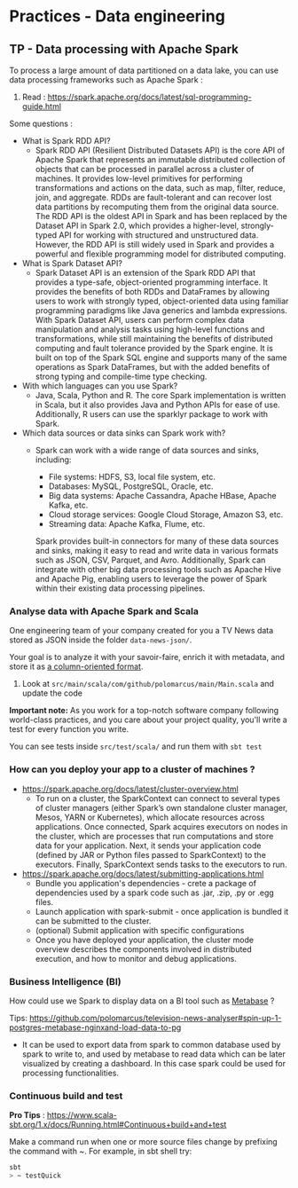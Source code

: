 # Practices - Data engineering

## TP - Data processing with Apache Spark

To process a large amount of data partitioned on a data lake, you can use data processing frameworks such as Apache
Spark :

1. Read : https://spark.apache.org/docs/latest/sql-programming-guide.html

Some questions :

* What is Spark RDD API?
    * Spark RDD API (Resilient Distributed Datasets API) is the core API of Apache Spark that represents an immutable
      distributed collection of objects that can be processed in parallel across a cluster of machines. It provides
      low-level primitives for performing transformations and actions on the data, such as map, filter, reduce, join,
      and aggregate. RDDs are fault-tolerant and can recover lost data partitions by recomputing them from the original
      data source. The RDD API is the oldest API in Spark and has been replaced by the Dataset API in Spark 2.0, which
      provides a higher-level, strongly-typed API for working with structured and unstructured data. However, the RDD
      API is still widely used in Spark and provides a powerful and flexible programming model for distributed
      computing.
* What is Spark Dataset API?
    * Spark Dataset API is an extension of the Spark RDD API that provides a type-safe, object-oriented programming
      interface. It provides the benefits of both RDDs and DataFrames by allowing users to work with strongly typed,
      object-oriented data using familiar programming paradigms like Java generics and lambda expressions.
      With Spark Dataset API, users can perform complex data manipulation and analysis tasks using high-level functions
      and transformations, while still maintaining the benefits of distributed computing and fault tolerance provided by
      the Spark engine. It is built on top of the Spark SQL engine and supports many of the same operations as Spark
      DataFrames, but with the added benefits of strong typing and compile-time type checking.
* With which languages can you use Spark?
    * Java, Scala, Python and R. The core Spark implementation is written in Scala, but it also provides Java and Python
      APIs for ease of use. Additionally, R users can use the sparklyr package to work with Spark.
* Which data sources or data sinks can Spark work with?
  * Spark can work with a wide range of data sources and sinks, including:
    * File systems: HDFS, S3, local file system, etc.
    * Databases: MySQL, PostgreSQL, Oracle, etc.
    * Big data systems: Apache Cassandra, Apache HBase, Apache Kafka, etc.
    * Cloud storage services: Google Cloud Storage, Amazon S3, etc.
    * Streaming data: Apache Kafka, Flume, etc.
    
    Spark provides built-in connectors for many of these data sources and sinks, making it easy to read and write data 
    in various formats such as JSON, CSV, Parquet, and Avro. Additionally, Spark can integrate with other big data 
    processing tools such as Apache Hive and Apache Pig, enabling users to leverage the power of Spark within their 
    existing data processing pipelines.

### Analyse data with Apache Spark and Scala

One engineering team of your company created for you a TV News data stored as JSON inside the folder `data-news-json/`.

Your goal is to analyze it with your savoir-faire, enrich it with metadata, and store it
as [a column-oriented format](https://parquet.apache.org/).

1. Look at `src/main/scala/com/github/polomarcus/main/Main.scala` and update the code

**Important note:** As you work for a top-notch software company following world-class practices, and you care about
your project quality, you'll write a test for every function you write.

You can see tests inside `src/test/scala/` and run them with `sbt test`

### How can you deploy your app to a cluster of machines ?

* https://spark.apache.org/docs/latest/cluster-overview.html
  * To run on a cluster, the SparkContext can connect to several types of cluster managers (either Spark’s own 
  standalone cluster manager, Mesos, YARN or Kubernetes), which allocate resources across applications. Once connected, 
  Spark acquires executors on nodes in the cluster, which are processes that run computations and store data for your 
  application. Next, it sends your application code (defined by JAR or Python files passed to SparkContext) to the 
  executors. Finally, SparkContext sends tasks to the executors to run.
* https://spark.apache.org/docs/latest/submitting-applications.html
  * Bundle you application's dependencies - crete a package of dependencies used by a spark code such as .jar, .zip, .py
  or .egg files.
  * Launch application with spark-submit - once application is bundled it can be submitted to the cluster.
  * (optional) Submit application with specific configurations
  * Once you have deployed your application, the cluster mode overview describes the components involved in distributed 
  execution, and how to monitor and debug applications.


### Business Intelligence (BI)

How could use we Spark to display data on a BI tool such as [Metabase](https://www.metabase.com/) ?

Tips: https://github.com/polomarcus/television-news-analyser#spin-up-1-postgres-metabase-nginxand-load-data-to-pg

* It can be used to export data from spark to common database used by spark to write to, and used by metabase to read 
data which can be later visualized by creating a dashboard. In this case spark could be used for processing 
functionalities. 

### Continuous build and test

**Pro Tips** : https://www.scala-sbt.org/1.x/docs/Running.html#Continuous+build+and+test

Make a command run when one or more source files change by prefixing the command with ~. For example, in sbt shell try:

```bash
sbt
> ~ testQuick
```